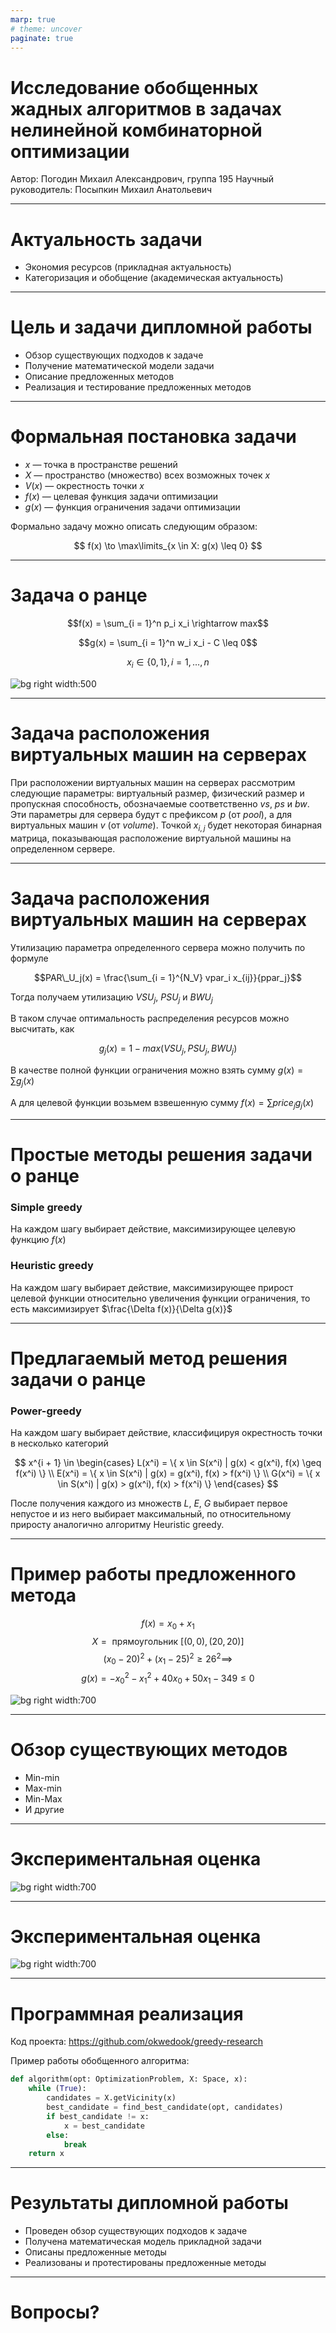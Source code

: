 ```yaml
---
marp: true
# theme: uncover
paginate: true
---
```


# Исследование обобщенных жадных алгоритмов в задачах нелинейной комбинаторной оптимизации

Автор: Погодин Михаил Александрович, группа 195
Научный руководитель: Посыпкин Михаил Анатольевич

---

# Актуальность задачи

* Экономия ресурсов (прикладная актуальность)
* Категоризация и обобщение (академическая актуальность)

---

# Цель и задачи дипломной работы

* Обзор существующих подходов к задаче
* Получение математической модели задачи
* Описание предложенных методов
* Реализация и тестирование предложенных методов

---

# Формальная постановка задачи

- $x$ — точка в пространстве решений
- $X$ — пространство (множество) всех возможных точек $x$
- $V(x)$ — окрестность точки $x$
- $f(x)$ — целевая функция задачи оптимизации
- $g(x)$ — функция ограничения задачи оптимизации

Формально задачу можно описать следующим образом:

$$
    f(x) \to \max\limits_{x \in X: g(x) \leq 0}
$$

---

# Задача о ранце

$$f(x) = \sum_{i = 1}^n p_i x_i \rightarrow max$$

$$g(x) = \sum_{i = 1}^n w_i x_i - C \leq 0$$

$$x_i \in \{0, 1\}, i = 1, \dots, n$$

![bg right width:500](data/pictures/knapsack_pic.png)

---

# Задача расположения виртуальных машин на серверах

При расположении виртуальных машин на серверах рассмотрим следующие параметры: виртуальный размер, физический размер и пропускная способность, обозначаемые соответственно $vs$, $ps$ и $bw$. Эти параметры для сервера будут с префиксом $p$ (от $pool$), а для виртуальных машин $v$ (от $volume$). Точкой $x_{i,j}$ будет некоторая бинарная матрица, показывающая расположение виртуальной машины на определенном сервере. 

---

# Задача расположения виртуальных машин на серверах

Утилизацию параметра определенного сервера можно получить по формуле

$$PAR\_U_j(x) = \frac{\sum_{i = 1}^{N_V} vpar_i x_{ij}}{ppar_j}$$

Тогда получаем утилизацию $VSU_j$, $PSU_j$ и $BWU_j$

В таком случае оптимальность распределения ресурсов можно высчитать, как 

$$g_j(x) = 1 - max(VSU_j, PSU_j, BWU_j)$$

В качестве полной функции ограничения можно взять сумму $g(x) = \sum g_j(x)$

А для целевой функции возьмем взвешенную сумму $f(x) = \sum price_j g_j(x)$

---

# Простые методы решения задачи о ранце

### Simple greedy

На каждом шагу выбирает действие, максимизирующее целевую функцию $f(x)$

### Heuristic greedy

На каждом шагу выбирает действие, максимизирующее прирост целевой функции относительно увеличения функции ограничения, то есть максимизирует $\frac{\Delta f(x)}{\Delta g(x)}$

---

# Предлагаемый метод решения задачи о ранце

### Power-greedy

На каждом шагу выбирает действие, классифицируя окрестность точки в несколько категорий

$$
x^{i + 1} \in
\begin{cases}
L(x^i) = \{ x \in S(x^i) | g(x) < g(x^i), f(x) \geq f(x^i) \} \\
E(x^i) = \{ x \in S(x^i) | g(x) = g(x^i), f(x) > f(x^i) \} \\
G(x^i) = \{ x \in S(x^i) | g(x) > g(x^i), f(x) > f(x^i) \} 
\end{cases}
$$

После получения каждого из множеств $L$, $E$, $G$ выбирает первое непустое и из него выбирает максимальный, по относительному приросту аналогично алгоритму Heuristic greedy.

---

# Пример работы предложенного метода

$$f(x) = x_0 + x_1$$
$$X = \text{ прямоугольник } [(0, 0), (20, 20)]$$
$$(x_0 - 20)^2 + (x_1 - 25)^2 \geq 26^2 \implies$$
$$g(x) = -x_0^2 - x_1^2 + 40x_0 + 50x_1 - 349 \leq 0$$

![bg right width:700](data/pictures/simple_and_power_greedy_quadratic.png)

---

# Обзор существующих методов

* Min-min
* Max-min
* Min-Max
* И другие

---

# Экспериментальная оценка

![bg right width:700](data/pictures/synthetic_data_benchmark.png)

---

# Экспериментальная оценка

![bg right width:700](data/pictures/synthetic_data_random_benchmark.png)


---

# Программная реализация

Код проекта: https://github.com/okwedook/greedy-research

Пример работы обобщенного алгоритма:

```python
def algorithm(opt: OptimizationProblem, X: Space, x):
    while (True):
        candidates = X.getVicinity(x)
        best_candidate = find_best_candidate(opt, candidates)
        if best_candidate != x:
            x = best_candidate
        else:
            break
    return x
```

---

# Результаты дипломной работы

* Проведен обзор существующих подходов к задаче
* Получена математическая модель прикладной задачи
* Описаны предложенные методы
* Реализованы и протестированы предложенные методы

---

# Вопросы?